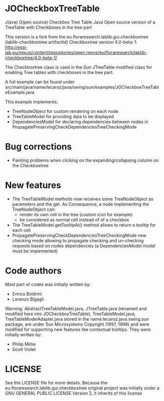 JOCheckboxTreeTable
===================
J(ava) O(pen source) Checkbox Tree Table
Java Open source version of a TreeTable with Checkboxes in the tree part

This version is a fork from the eu.floraresearch.lablib.gui.checkboxtree (lablib-checkboxtree artifactId) Checkboxtree version 4.0-beta-1: http://essi-lab.eu/nexus/content/repositories/open.repos/eu/floraresearch/lablib-checkboxtree/4.0-beta-1/

The Checkboxtree class is used in the Sun JTreeTable modified class for enabling Tree tables with checkboxes in the tree part. 

A full example can be found under src/main/java/name/lecaroz/java/swing/sun/examples/JOCheckboxTreeTableExample.java

This example implements:
- TreeNodeObject for custom rendering on each node
- TreeTableModel for providing data to be displayed
- DependenciesModel for declaring dependencies between nodes in PropagatePreservingCheckDependenciesTreeCheckingMode 

Bug corrections
===============
- Painting problems when clicking on the expanding/collapsing column on the Checkboxtree

New features
============
- The TreeTableModel methods now receives some TreeNodeObject as parameters and the get. As Consequence, a node implementing the TreeNodeObject can:
	- render its own cell in the tree (custom icon for example)
	- be considered as normal cell instead of of a checkbox
- The TreeTableModel.getTooltipAt() method allows to return a tooltip for each cell
- PropagatePreservingCheckDependenciesTreeCheckingMode new checking mode allowing to propagate checking and un-checking requests based on nodes dependencies (a DependenciesModel model must be implemented)

Code authors
============
Most part of codes was initially written by:
- Enrico Boldrini
- Lorenzo Bigagli

Warning:
AbstractTreeTableModel.java, JTreeTable.java (renamed and modified here into JOCheckboxTreeTable), TreeTableModel.java, TreeTableModelAdapter.java stored in the name.lecaroz.java.swing.sun package, are under Sun Microsystems Copyright (1997, 1998) and were modified for supporting new features like contextual tooltips. They were initially written by: 
- Philip Milne
- Scott Violet

LICENSE
=======
See the LICENSE file for more details. Because the eu.floraresearch.lablib.gui.checkboxtree original project was initially under a GNU GENERAL PUBLIC LICENSE Version 2, it inherits of this license